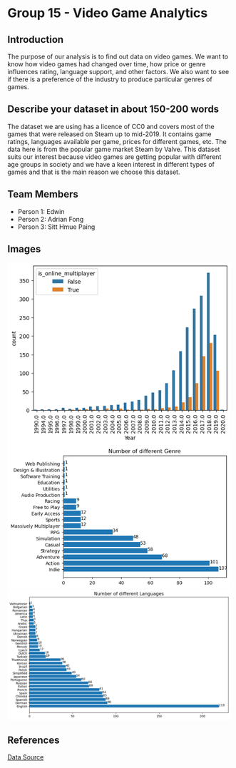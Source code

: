 # Group 15 - Video Game Analytics

## Introduction
The purpose of our analysis is to find out data on video games. We want to know how video games had changed over time, how price or genre influences rating, language support, and other factors. We also want to see if there is a preference of the industry to produce particular genres of games.

## Describe your dataset in about 150-200 words
The dataset we are using has a licence of CC0 and covers most of  the games that were released on Steam up to mid-2019. It contains game ratings, languages available per game, prices for different games, etc. The data here is from the popular game market Steam by Valve. This dataset suits our interest because video games are getting popular with different age groups in society and we have a keen interest in different types of games and that is the main reason we choose this dataset.

## Team Members
- Person 1: Edwin
- Person 2: Adrian Fong
- Person 3: Sitt Hmue Paing

## Images
<img src = "images\Online Multiplayer.png" width=500>
<img src = "images\Genre.png" width=500>
<img src = "images\language.png" width=500>

## References
[Data Source](https://www.kaggle.com/datasets/trolukovich/steam-games-complete-dataset)



